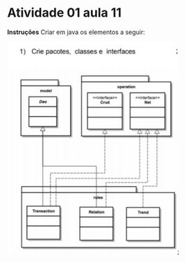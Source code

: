 # Atividade 01 aula 11

**Instruções**
Criar em java os elementos a seguir:

![](../images/aula11-atv01.jpg);